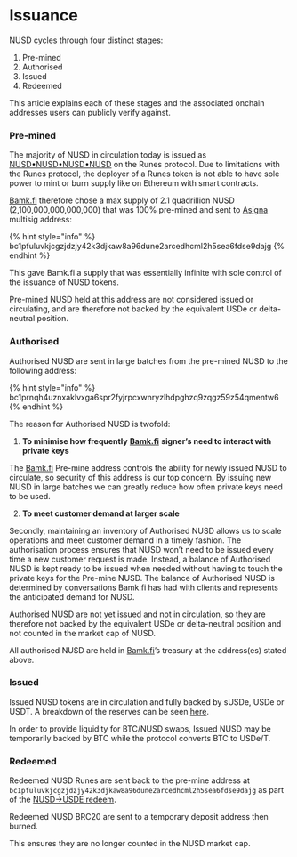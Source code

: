 # Issuance

NUSD cycles through four distinct stages:

1. Pre-mined
2. Authorised&#x20;
3. Issued
4. Redeemed&#x20;

This article explains each of these stages and the associated onchain addresses users can publicly verify against.&#x20;

### Pre-mined

The majority of NUSD in circulation today is issued as [NUSD•NUSD•NUSD•NUSD](https://unisat.io/runes/detail/NUSD%E2%80%A2NUSD%E2%80%A2NUSD%E2%80%A2NUSD) on the Runes protocol. Due to limitations with the Runes protocol, the deployer of a Runes token is not able to have sole power to mint or burn supply like on Ethereum with smart contracts.&#x20;

[Bamk.fi](http://bamk.fi) therefore chose a max supply of 2.1 quadrillion NUSD (2,100,000,000,000,000) that was 100% pre-mined and sent to [Asigna](https://asigna.io/) multisig address:

{% hint style="info" %}
bc1pfuluvkjcgzjdzjy42k3djkaw8a96dune2arcedhcml2h5sea6fdse9dajg
{% endhint %}

This gave Bamk.fi a supply that was essentially infinite with sole control of the issuance of NUSD tokens.

Pre-mined NUSD held at this address are not considered issued or circulating, and are therefore not backed by the equivalent USDe or delta-neutral position.

### Authorised

Authorised NUSD are sent in large batches from the pre-mined NUSD to the following address:

{% hint style="info" %}
bc1prnqh4uznxaklvxga6spr2fyjrpcxwnryzlhdpghzq9zqgz59z54qmentw6
{% endhint %}

The reason for Authorised NUSD is twofold:

1. **To minimise how frequently** [**Bamk.fi**](http://bamk.fi) **signer’s need to interact with private keys**

The [Bamk.fi](http://bamk.fi) Pre-mine address controls the ability for newly issued NUSD to circulate, so security of this address is our top concern. By issuing new NUSD in large batches we can greatly reduce how often private keys need to be used.&#x20;

2. **To meet customer demand at larger scale**

Secondly, maintaining an inventory of Authorised NUSD allows us to scale operations and meet customer demand in a timely fashion. The authorisation process ensures that NUSD won’t need to be issued every time a new customer request is made. Instead, a balance of Authorised NUSD is kept ready to be issued when needed without having to touch the private keys for the Pre-mine NUSD. The balance of Authorised NUSD is determined by conversations Bamk.fi has had with clients and represents the anticipated demand for NUSD.

Authorised NUSD are not yet issued and not in circulation, so they are therefore not backed by the equivalent USDe or delta-neutral position and not counted in the market cap of NUSD.

All authorised NUSD are held in [Bamk.fi](http://bamk.fi)’s treasury at the address(es) stated above.

### Issued

Issued NUSD tokens are in circulation and fully backed by sUSDe, USDe or USDT. A breakdown of the reserves can be seen [here](https://docs.bamk.fi/bamkfi/resources/reserves).

In order to provide liquidity for BTC/NUSD swaps, Issued NUSD may be temporarily backed by BTC while the protocol converts BTC to USDe/T.&#x20;

### Redeemed

Redeemed NUSD Runes are sent back to the pre-mine address at `bc1pfuluvkjcgzjdzjy42k3djkaw8a96dune2arcedhcml2h5sea6fdse9dajg` as part of the [NUSD->USDE redeem](https://bamk.fi/swap/redeem).

Redeemed NUSD BRC20 are sent to a temporary deposit address then burned.

This ensures they are no longer counted in the NUSD market cap.
